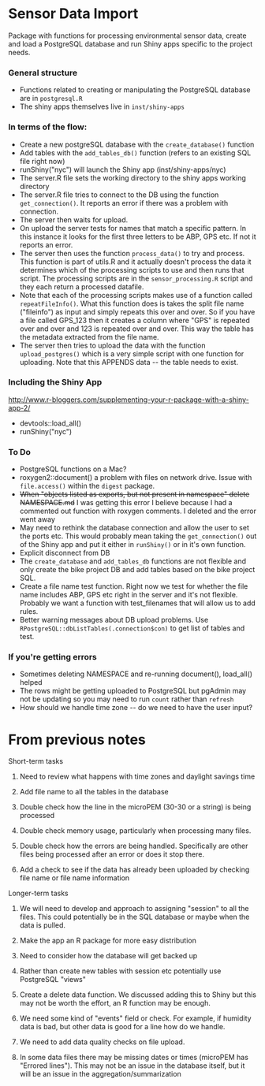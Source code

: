 # Sensor Data Import

Package with functions for processing environmental sensor data, create and load a PostgreSQL database and run Shiny apps specific to the project needs.


### General structure

* Functions related to creating or manipulating the PostgreSQL database are in `postgresql.R`
* The shiny apps themselves live in `inst/shiny-apps`


### In terms of the flow:

* Create a new postgreSQL database with the `create_database()` function
* Add tables with the `add_tables_db()` function (refers to an existing SQL file right now)
* runShiny("nyc") will launch the Shiny app (inst/shiny-apps/nyc)
* The server.R file sets the working directory to the shiny apps working directory
* The server.R file tries to connect to the DB using the function `get_connection()`. It reports an error if there was a problem with connection.
* The server then waits for upload.
* On upload the server tests for names that match a specific pattern. In this instance it looks for the first three letters to be ABP, GPS etc. If not it reports an error.
* The server then uses the function `process_data()` to try and process. This function is part of utils.R and it actually doesn't process the data it determines which of the processing scripts to use and then runs that script. The processing scripts are in the `sensor_processing.R` script and they each return a processed datafile.
* Note that each of the processing scripts makes use of a function called `repeatFileInfo()`. What this function does is takes the split file name ("fileinfo") as input and simply repeats this over and over. So if you have a file called GPS_123 then it creates a column where "GPS" is repeated over and over and 123 is repeated over and over. This way the table has the metadata extracted from the file name.
* The server then tries to upload the data with the function `upload_postgres()` which is a very simple script with one function for uploading. Note that this APPENDS data -- the table needs to exist.




### Including the Shiny App
http://www.r-bloggers.com/supplementing-your-r-package-with-a-shiny-app-2/

* devtools::load_all()
* runShiny("nyc")



### To Do

* PostgreSQL functions on a Mac?
* roxygen2::document() a problem with files on network drive. Issue with `file.access()` within the `digest` package.
* ~~When "objects listed as exports, but not present in namespace" delete NAMESPACE.md~~ I was getting this error I believe because I had a commented out function with roxygen comments. I deleted and the error went away
* May need to rethink the database connection and allow the user to set the ports etc. This would probably mean taking the `get_connection()` out of the Shiny app and put it either in `runShiny()` or in it's own function.
* Explicit disconnect from DB
* The `create_database` and `add_tables_db` functions are not flexible and only create the bike project DB and add tables based on the bike project SQL.
* Create a file name test function. Right now we test for whether the file name includes ABP, GPS etc right in the server and it's not flexible. Probably we want a function with test_filenames that will allow us to add rules.
* Better warning messages about DB upload problems. Use `RPostgreSQL::dbListTables(.connection$con)` to get list of tables and test.

### If you're getting errors

* Sometimes deleting NAMESPACE and re-running document(), load_all() helped
* The rows might be getting uploaded to PostgreSQL but pgAdmin may not be updating so you may need to run `count` rather than `refresh`
* How should we handle time zone -- do we need to have the user input?



# From previous notes

Short-term tasks

1. Need to review what happens with time zones and daylight savings time

2. Add file name to all the tables in the database

3. Double check how the line in the microPEM (30-30 or a string) is being processed

4. Double check memory usage, particularly when processing many files.

5. Double check how the errors are being handled. Specifically are other files being processed after an error or does it stop there.

6. Add a check to see if the data has already been uploaded by checking file name or file name information

Longer-term tasks

1. We will need to develop and approach to assigning "session" to all the files. This could potentially be in the SQL database or maybe when the data is pulled.

2. Make the app an R package for more easy distribution

3. Need to consider how the database will get backed up

4. Rather than create new tables with session etc potentially use PostgreSQL "views"

5. Create a delete data function. We discussed adding this to Shiny but this may not be worth the effort, an R function may be enough.

6. We need some kind of "events" field or check. For example, if humidity data is bad, but other data is good for a line how do we handle.

8. We need to add data quality checks on file upload.

9. In some data files there may be missing dates or times (microPEM has "Errored lines"). This may not be an issue in the database itself, but it will be an issue in the aggregation/summarization


